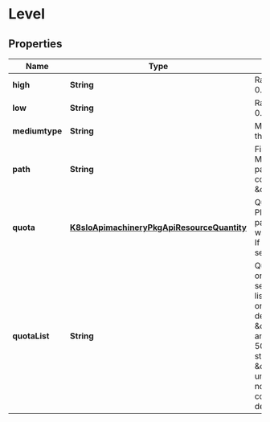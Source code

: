 
# Level

## Properties
Name | Type | Description | Notes
------------ | ------------- | ------------- | -------------
**high** | **String** | Ratio of high watermark of the tier (e.g. 0.9) |  [optional]
**low** | **String** | Ratio of low watermark of the tier (e.g. 0.7) |  [optional]
**mediumtype** | **String** | Medium Type of the tier. One of the three types: &#x60;MEM&#x60;, &#x60;SSD&#x60;, &#x60;HDD&#x60; | 
**path** | **String** | File paths to be used for the tier. Multiple paths are supported. Multiple paths should be separated with comma. For example: \&quot;/mnt/cache1,/mnt/cache2\&quot;. |  [optional]
**quota** | [**K8sIoApimachineryPkgApiResourceQuantity**](K8sIoApimachineryPkgApiResourceQuantity.md) | Quota for the whole tier. (e.g. 100Gi) Please note that if there&#39;re multiple paths used for this tierstore, the quota will be equally divided into these paths. If you&#39;d like to set quota for each, path, see QuotaList for more information. |  [optional]
**quotaList** | **String** | QuotaList are quotas used to set quota on multiple paths. Quotas should be separated with comma. Quotas in this list will be set to paths with the same order in Path. For example, with Path defined with \&quot;/mnt/cache1,/mnt/cache2\&quot; and QuotaList set to \&quot;100Gi, 50Gi\&quot;, then we get 100GiB cache storage under \&quot;/mnt/cache1\&quot; and 50GiB under \&quot;/mnt/cache2\&quot;. Also note that num of quotas must be consistent with the num of paths defined in Path. |  [optional]



